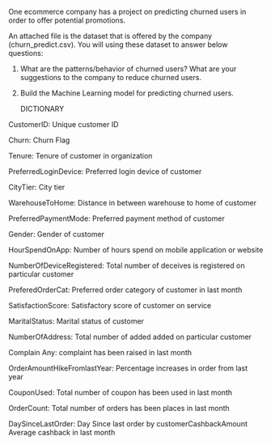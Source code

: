 One ecommerce company has a project on predicting churned users in order to offer potential
promotions.

 An attached file is the dataset that is offered by the company (churn_predict.csv). You will using
these dataset to answer below questions:
1. What are the patterns/behavior of churned users? What are your suggestions to the
company to reduce churned users.
2. Build the Machine Learning model for predicting churned users.

   DICTIONARY
   
 CustomerID: Unique customer ID
  
 Churn: Churn Flag
 
 Tenure: Tenure of customer in organization

 PreferredLoginDevice: Preferred login device of customer
 
 CityTier: City tier

 WarehouseToHome: Distance in between warehouse to home of customer
 
 PreferredPaymentMode: Preferred payment method of customer
 
 Gender: Gender of customer
 
 HourSpendOnApp: Number of hours spend on mobile application or website
 
 NumberOfDeviceRegistered: Total number of deceives is registered on particular customer
 
 PreferedOrderCat: Preferred order category of customer in last month
 
 SatisfactionScore: Satisfactory score of customer on service
 
 MaritalStatus: Marital status of customer
 
 NumberOfAddress: Total number of added added on particular customer
 
 Complain Any: complaint has been raised in last month
 
 OrderAmountHikeFromlastYear: Percentage increases in order from last year
 
 CouponUsed: Total number of coupon has been used in last month
 
 OrderCount: Total number of orders has been places in last month
 
 DaySinceLastOrder: Day Since last order by customerCashbackAmount Average cashback in last month
